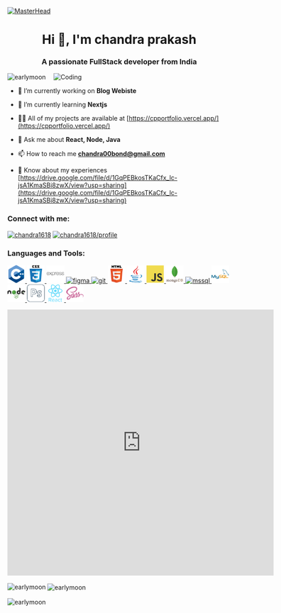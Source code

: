 [![MasterHead](https://gifdb.com/images/high/loading-screen-498-x-233-gif-gbjyoxflb00rv2uc.gif)](https://cpportfolio.vercel.app/)

<h1 align="center">Hi 👋, I'm chandra prakash</h1>
<h3 align="center">A passionate FullStack developer from India</h3>
<img align="right" alt="Coding" width="400" src="https://media.giphy.com/media/v1.Y2lkPTc5MGI3NjExbW9tYW9ieHRmMDJpcGpvbXk3cW8yemxqd25zenJ0Z2JldmVqbWRvbSZlcD12MV9pbnRlcm5hbF9naWZfYnlfaWQmY3Q9Zw/oYQ9HRm5Mo7VXeMNVR/giphy.gif">

<p align="left"> <img src="https://komarev.com/ghpvc/?username=earlymoon&label=Profile%20views&color=0e75b6&style=flat" alt="earlymoon" /> </p>

- 🔭 I’m currently working on **Blog Webiste**

- 🌱 I’m currently learning **Nextjs**

- 👨‍💻 All of my projects are available at [https://cpportfolio.vercel.app/](https://cpportfolio.vercel.app/)

- 💬 Ask me about **React, Node, Java**

- 📫 How to reach me **chandra00bond@gmail.com**

- 📄 Know about my experiences [https://drive.google.com/file/d/1GqPEBkosTKaCfx_lc-jsA1KmaSBi8zwX/view?usp=sharing](https://drive.google.com/file/d/1GqPEBkosTKaCfx_lc-jsA1KmaSBi8zwX/view?usp=sharing)

<h3 align="left">Connect with me:</h3>
<p align="left">
<a href="https://www.leetcode.com/chandra1618" target="blank"><img align="center" src="https://raw.githubusercontent.com/rahuldkjain/github-profile-readme-generator/master/src/images/icons/Social/leet-code.svg" alt="chandra1618" height="30" width="40" /></a>
<a href="https://auth.geeksforgeeks.org/user/chandra1618/profile" target="blank"><img align="center" src="https://raw.githubusercontent.com/rahuldkjain/github-profile-readme-generator/master/src/images/icons/Social/geeks-for-geeks.svg" alt="chandra1618/profile" height="30" width="40" /></a>
</p>

<h3 align="left">Languages and Tools:</h3>
<p align="left"> <a href="https://www.w3schools.com/cpp/" target="_blank" rel="noreferrer"> <img src="https://raw.githubusercontent.com/devicons/devicon/master/icons/cplusplus/cplusplus-original.svg" alt="cplusplus" width="40" height="40"/> </a> <a href="https://www.w3schools.com/css/" target="_blank" rel="noreferrer"> <img src="https://raw.githubusercontent.com/devicons/devicon/master/icons/css3/css3-original-wordmark.svg" alt="css3" width="40" height="40"/> </a> <a href="https://expressjs.com" target="_blank" rel="noreferrer"> <img src="https://raw.githubusercontent.com/devicons/devicon/master/icons/express/express-original-wordmark.svg" alt="express" width="40" height="40"/> </a> <a href="https://www.figma.com/" target="_blank" rel="noreferrer"> <img src="https://www.vectorlogo.zone/logos/figma/figma-icon.svg" alt="figma" width="40" height="40"/> </a> <a href="https://git-scm.com/" target="_blank" rel="noreferrer"> <img src="https://www.vectorlogo.zone/logos/git-scm/git-scm-icon.svg" alt="git" width="40" height="40"/> </a> <a href="https://www.w3.org/html/" target="_blank" rel="noreferrer"> <img src="https://raw.githubusercontent.com/devicons/devicon/master/icons/html5/html5-original-wordmark.svg" alt="html5" width="40" height="40"/> </a> <a href="https://www.java.com" target="_blank" rel="noreferrer"> <img src="https://raw.githubusercontent.com/devicons/devicon/master/icons/java/java-original.svg" alt="java" width="40" height="40"/> </a> <a href="https://developer.mozilla.org/en-US/docs/Web/JavaScript" target="_blank" rel="noreferrer"> <img src="https://raw.githubusercontent.com/devicons/devicon/master/icons/javascript/javascript-original.svg" alt="javascript" width="40" height="40"/> </a> <a href="https://www.mongodb.com/" target="_blank" rel="noreferrer"> <img src="https://raw.githubusercontent.com/devicons/devicon/master/icons/mongodb/mongodb-original-wordmark.svg" alt="mongodb" width="40" height="40"/> </a> <a href="https://www.microsoft.com/en-us/sql-server" target="_blank" rel="noreferrer"> <img src="https://www.svgrepo.com/show/303229/microsoft-sql-server-logo.svg" alt="mssql" width="40" height="40"/> </a> <a href="https://www.mysql.com/" target="_blank" rel="noreferrer"> <img src="https://raw.githubusercontent.com/devicons/devicon/master/icons/mysql/mysql-original-wordmark.svg" alt="mysql" width="40" height="40"/> </a> <a href="https://nodejs.org" target="_blank" rel="noreferrer"> <img src="https://raw.githubusercontent.com/devicons/devicon/master/icons/nodejs/nodejs-original-wordmark.svg" alt="nodejs" width="40" height="40"/> </a> <a href="https://www.photoshop.com/en" target="_blank" rel="noreferrer"> <img src="https://raw.githubusercontent.com/devicons/devicon/master/icons/photoshop/photoshop-line.svg" alt="photoshop" width="40" height="40"/> </a> <a href="https://reactjs.org/" target="_blank" rel="noreferrer"> <img src="https://raw.githubusercontent.com/devicons/devicon/master/icons/react/react-original-wordmark.svg" alt="react" width="40" height="40"/> </a> <a href="https://sass-lang.com" target="_blank" rel="noreferrer"> <img src="https://raw.githubusercontent.com/devicons/devicon/master/icons/sass/sass-original.svg" alt="sass" width="40" height="40"/> </a> </p>

<iframe src="https://leetcard.jacoblin.cool/chandra1618?width=500&height=500&ext=heatmap" width="600" height="600" style="border:none;"></iframe>

<p><img align="left" src="https://github-readme-stats.vercel.app/api/top-langs?username=earlymoon&show_icons=true&locale=en&layout=compact" alt="earlymoon" /></p>

<p>&nbsp;<img align="center" src="https://github-readme-stats.vercel.app/api?username=earlymoon&show_icons=true&locale=en" alt="earlymoon" /></p>

<p><img align="center" src="https://github-readme-streak-stats.herokuapp.com/?user=earlymoon&" alt="earlymoon" /></p>
